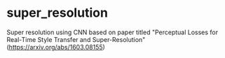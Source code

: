 # super_resolution
Super resolution using CNN based on paper titled "Perceptual Losses for Real-Time Style Transfer and Super-Resolution" (https://arxiv.org/abs/1603.08155)
